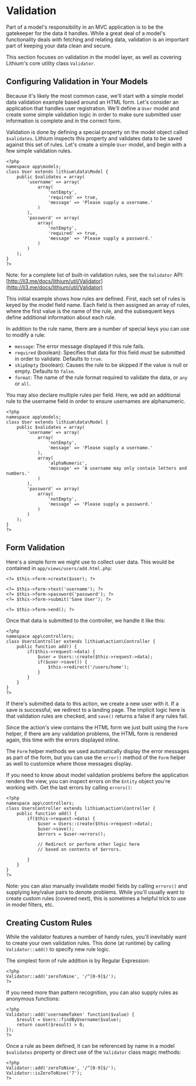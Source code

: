 # Validation

Part of a model's responsibility in an MVC application is to be the gatekeeper for the data it handles. While a great deal of a model's functionality deals with fetching and relating data, validation is an important part of keeping your data clean and secure.

This section focuses on validation in the model layer, as well as covering Lithium's core utility class `Validator`.

## Configuring Validation in Your Models

Because it's likely the most common case, we'll start with a simple model data validation example based around an HTML form. Let's consider an application that handles user registration. We'll define a `User` model and create some simple validation logic in order to make sure submitted user information is complete and in the correct form.

Validation is done by defining a special property on the model object called `$validates`. Lithium inspects this property and validates data to be saved against this set of rules. Let's create a simple `User` model, and begin with a few simple validation rules.

```
<?php
namespace app\models;
class User extends lithium\data\Model {
	public $validates = array(
		'username' => array(
			array(
				'notEmpty',
				'required' => true,
				'message' => 'Please supply a username.'
			)
		),
		'password' => array(
			array(
				'notEmpty',
				'required' => true,
				'message' => 'Please supply a password.'
			)
		)
	);
}
?>
```

Note: for a complete list of built-in validation rules, see the `Validator` API: [http://li3.me/docs/lithium/util/Validator](http://li3.me/docs/lithium/util/Validator)

This initial example shows how rules are defined. First, each set of rules is keyed by the model field name. Each field is then assigned an array of rules, where the first value is the name of the rule, and the subsequent keys define additional information about each rule.

In addition to the rule name, there are a number of special keys you can use to modify a rule:

 - `message`: The error message displayed if this rule fails.
 - `required` (boolean): Specifies that data for this field _must_ be submitted in order to validate. Defaults to `true`.
 - `skipEmpty` (boolean): Causes the rule to be skipped if the value is null or empty. Defaults to `false`.
 - `format`: The name of the rule format required to validate the data, or `any` or `all`.

You may also declare multiple rules per field. Here, we add an additional rule to the username field in order to ensure usernames are alphanumeric.

```
<?php
namespace app\models;
class User extends lithium\data\Model {
	public $validates = array(
		'username' => array(
			array(
				'notEmpty',
				'message' => 'Please supply a username.'
			),
			array(
				'alphaNumeric',
				'message' => 'A username may only contain letters and numbers.'
			)
		),
		'password' => array(
			array(
				'notEmpty',
				'message' => 'Please supply a password.'
			)
		)
	);
}
?>
```

## Form Validation

Here's a simple form we might use to collect user data. This would be contained in `app/views/users/add.html.php`:

```
<?= $this->form->create($user); ?>

<?= $this->form->text('username'); ?>
<?= $this->form->password('password'); ?>
<?= $this->form->submit('Save User'); ?>

<?= $this->form->end(); ?>
```

Once that data is submitted to the controller, we handle it like this:

```
<?php
namespace app\controllers;
class UsersController extends lithium\action\Controller {
	public function add() {
		if($this->request->data) {
			$user = Users::create($this->request->data);
			if($user->save()) {
				$this->redirect('/users/home');
			}
		}
	}
}
?>
```

If there's submitted data to this action, we create a new user with it. If a save is successful, we redirect to a landing page. The implicit logic here is that validation rules are checked, and `save()` returns a false if any rules fail.

Since the action's view contains the HTML form we just built using the `Form` helper, if there are any validation problems, the HTML form is rendered again, this time with the errors displayed inline.

The `Form` helper methods we used automatically display the error messages as part of the form, but you can use the `error()` method of the `Form` helper as well to customize where those messages display.

If you need to know about model validation problems before the application renders the view, you can inspect errors on the `Entity` object you're working with. Get the last errors by calling `errors()`:

```
<?php
namespace app\controllers;
class UsersController extends lithium\action\Controller {
	public function add() {
		if($this->request->data) {
			$user = Users::create($this->request->data);
			$user->save();
			$errors = $user->errors();

			// Redirect or perform other logic here
			// based on contents of $errors.

		}
	}
}
?>
```

Note: you can also manually invalidate model fields by calling `errors()` and supplying key/value pairs to denote problems. While you'll usually want to create custom rules (covered next), this is sometimes a helpful trick to use in model filters, etc.

## Creating Custom Rules

While the validator features a number of handy rules, you'll inevitably want to create your own validation rules. This done (at runtime) by calling `Validator::add()` to specify new rule logic.

The simplest form of rule addition is by Regular Expression:

```
<?php
Validator::add('zeroToNine', '/^[0-9]$/');
?>
```

If you need more than pattern recognition, you can also supply rules as anonymous functions:

```
<?php
Validator::add('usernameTaken' function($value) {
	$result = Users::findByUsername($value);
	return count($result) > 0;
});
?>
```

Once a rule as been defined, it can be referenced by name in a model `$validates` property or direct use of the `Validator` class magic methods:

```
<?php
Validator::add('zeroToNine', '/^[0-9]$/');
Validator::isZeroToNine('7');
?>
```
